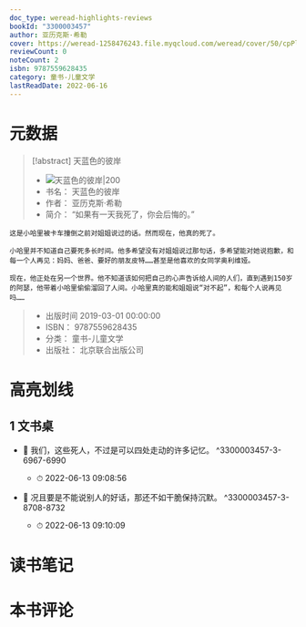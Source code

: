 ```yaml
---
doc_type: weread-highlights-reviews
bookId: "3300003457"
author: 亚历克斯·希勒
cover: https://weread-1258476243.file.myqcloud.com/weread/cover/50/cpPlatform_3300003457/t7_cpPlatform_3300003457.jpg
reviewCount: 0
noteCount: 2
isbn: 9787559628435
category: 童书-儿童文学
lastReadDate: 2022-06-16
---
```

# 元数据
> [!abstract] 天蓝色的彼岸
> - ![ 天蓝色的彼岸|200](https://weread-1258476243.file.myqcloud.com/weread/cover/50/cpPlatform_3300003457/t7_cpPlatform_3300003457.jpg)
> - 书名： 天蓝色的彼岸
> - 作者： 亚历克斯·希勒
> - 简介： “如果有一天我死了，你会后悔的。”

    这是小哈里被卡车撞倒之前对姐姐说过的话。然而现在，他真的死了。

    小哈里并不知道自己要死多长时间。他多希望没有对姐姐说过那句话，多希望能对她说抱歉，和每一个人再见：妈妈、爸爸、要好的朋友皮特……甚至是他喜欢的女同学奥利维娅。

    现在，他正处在另一个世界。他不知道该如何把自己的心声告诉给人间的人们，直到遇到150岁的阿瑟，他带着小哈里偷偷溜回了人间。小哈里真的能和姐姐说“对不起”，和每个人说再见吗……
> - 出版时间 2019-03-01 00:00:00
> - ISBN： 9787559628435
> - 分类： 童书-儿童文学
> - 出版社： 北京联合出版公司

# 高亮划线

## 1 文书桌


- 📌 我们，这些死人，不过是可以四处走动的许多记忆。 ^3300003457-3-6967-6990
    - ⏱ 2022-06-13 09:08:56 

- 📌 况且要是不能说别人的好话，那还不如干脆保持沉默。 ^3300003457-3-8708-8732
    - ⏱ 2022-06-13 09:10:09 
# 读书笔记

# 本书评论
